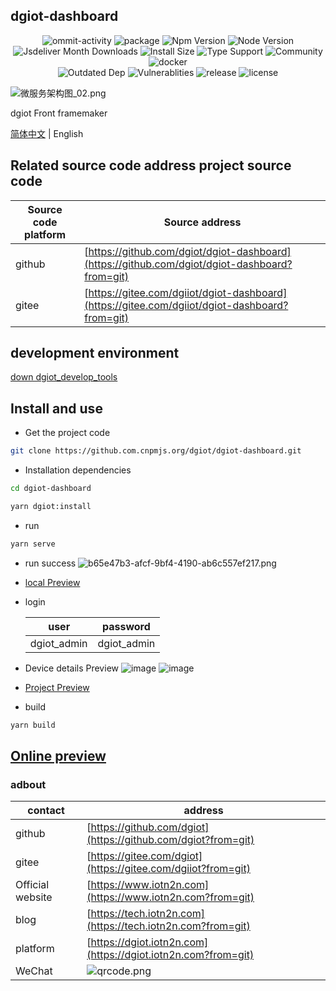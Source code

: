 ## dgiot-dashboard
<p align="center">
  <img src="https://img.shields.io/github/commit-activity/m/dgiot/dgiot-dashboard" alt="ommit-activity">
	<img src="https://badgen.net/badge/package/%40dgiot%2Fdgiot-dashboard/blue"
	alt="package" maxretrytimes="3" class="m-1 transition-all duration-1000">
	<img src="https://badgen.net/npm/v/@dgiot/dgiot-dashboard" alt="Npm Version"
	maxretrytimes="3" class="m-1 transition-all duration-1000">
	<img src="https://badgen.net/npm/node/@dgiot/dgiot-mqtt-dashboard" alt="Node Version"
	maxretrytimes="3" class="m-1 transition-all duration-1000">
	<br>
	<img src="https://badgen.net/jsdelivr/hits/npm/@dgiot/dgiot-dashboard"
	alt="Jsdeliver Month Downloads" maxretrytimes="3" class="m-1 transition-all duration-1000">
	<img src="https://badgen.net/packagephobia/install/@dgiot/dgiot-dashboard"
	alt="Install Size" maxretrytimes="3" class="m-1 transition-all duration-1000">
	<img src="https://badgen.net/npm/types/@dgiot/dgiot-dashboard" alt="Type Support"
	maxretrytimes="3" class="m-1 transition-all duration-1000">
  <img src="https://img.shields.io/badge/Community-DGIOT-yellow" alt="Community">
  <img src="https://img.shields.io/docker/pulls/dgiot/dgiot-dashboard" alt="docker">
	<br>
	<img src="https://img.shields.io/librariesio/release/npm/@dgiot/dgiot-dashboard"
	alt="Outdated Dep" maxretrytimes="3" class="m-1 transition-all duration-1000">
	<img src="https://img.shields.io/snyk/vulnerabilities/npm/@dgiot/dgiot-dashboard"
	alt="Vulnerablities" maxretrytimes="3" class="m-1 transition-all duration-1000">
  <img src="https://img.shields.io/github/release/dgiot/dgiot-dashboard?color=brightgreen" alt="release">
  <img src="https://img.shields.io/github/license/dgiot/dgiot-dashboard" alt="license">
<p>

![微服务架构图_02.png](https://dgiot-1253666439.cos.ap-shanghai-fsi.myqcloud.com/shuwa_tech/zh/frontend/web/%E5%BE%AE%E6%9C%8D%E5%8A%A1%E6%9E%B6%E6%9E%84%E5%9B%BE_02.png)

dgiot Front framemaker

[简体中文](./README-CN.md) | English

## Related source code address project source code

| Source code platform | Source address                                                                                |
| -------------------- | --------------------------------------------------------------------------------------------- |
| github               | [https://github.com/dgiot/dgiot-dashboard](https://github.com/dgiot/dgiot-dashboard?from=git) |
| gitee                | [https://gitee.com/dgiiot/dgiot-dashboard](https://gitee.com/dgiiot/dgiot-dashboard?from=git) |

## development environment
[down dgiot_develop_tools](http://dgiot-1253666439.cos.ap-shanghai-fsi.myqcloud.com/dgiot/deploy/dgiot_develop_tools.zip)


## Install and use

- Get the project code

```bash
git clone https://github.com.cnpmjs.org/dgiot/dgiot-dashboard.git
```

- Installation dependencies

```bash
cd dgiot-dashboard

yarn dgiot:install

```

- run

```bash
yarn serve
```

- run success
  ![b65e47b3-afcf-9bf4-4190-ab6c557ef217.png](https://dgiot-1253666439.cos.ap-shanghai-fsi.myqcloud.com/shuwa_tech/zh/frontend/web/b65e47b3-afcf-9bf4-4190-ab6c557ef217.png)

- [local Preview](http://localhost/)

- login

  | user       | password                                                                                      |
    | -------------- | ----------------------------------------------------------------------------------------- |
  | dgiot_admin         | dgiot_admin                             |

- Device details Preview
 ![image](https://user-images.githubusercontent.com/55233292/133011218-56c4e9fe-8104-4fa6-912f-168c2dd92ab1.png)
 ![image](https://user-images.githubusercontent.com/55233292/133011274-8fd2ff14-f632-481b-a511-9b7f45ac13f8.png)

- [Project Preview](https://tech.iotn2n.com/zh/frontend/web/#%E9%A1%B9%E7%9B%AE%E9%A2%84%E8%A7%88)

- build

```bash
yarn build
```

## [Online preview](https://iotn2n.vercel.app/?ftom=git)

### adbout

| contact          | address                                                                                   |
| ---------------- | ----------------------------------------------------------------------------------------- |
| github           | [https://github.com/dgiot](https://github.com/dgiot?from=git)                             |
| gitee            | [https://gitee.com/dgiot](https://gitee.com/dgiiot?from=git)                              |
| Official website | [https://www.iotn2n.com](https://www.iotn2n.com?from=git)                                 |
| blog             | [https://tech.iotn2n.com](https://tech.iotn2n.com?from=git)                               |
| platform            | [https://dgiot.iotn2n.com](https://dgiot.iotn2n.com?from=git)                               |
| WeChat           | ![qrcode.png](http://dgiot-1253666439.cos.ap-shanghai-fsi.myqcloud.com/wechat/qrcode.png) |
